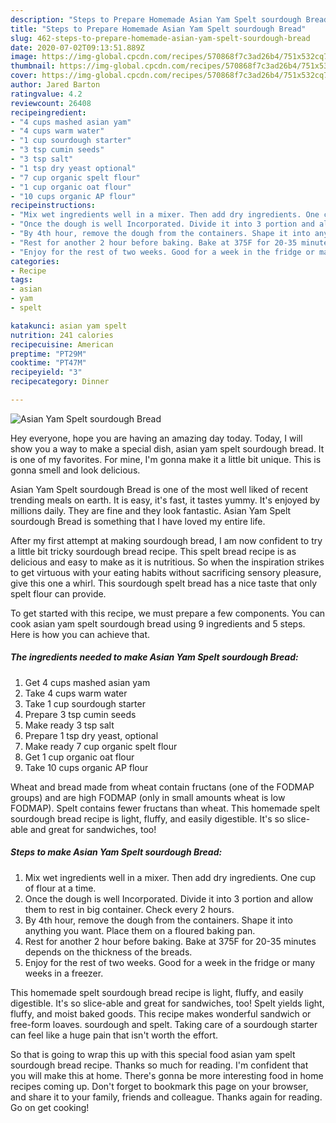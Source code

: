 ```yaml
---
description: "Steps to Prepare Homemade Asian Yam Spelt sourdough Bread"
title: "Steps to Prepare Homemade Asian Yam Spelt sourdough Bread"
slug: 462-steps-to-prepare-homemade-asian-yam-spelt-sourdough-bread
date: 2020-07-02T09:13:51.889Z
image: https://img-global.cpcdn.com/recipes/570868f7c3ad26b4/751x532cq70/asian-yam-spelt-sourdough-bread-recipe-main-photo.jpg
thumbnail: https://img-global.cpcdn.com/recipes/570868f7c3ad26b4/751x532cq70/asian-yam-spelt-sourdough-bread-recipe-main-photo.jpg
cover: https://img-global.cpcdn.com/recipes/570868f7c3ad26b4/751x532cq70/asian-yam-spelt-sourdough-bread-recipe-main-photo.jpg
author: Jared Barton
ratingvalue: 4.2
reviewcount: 26408
recipeingredient:
- "4 cups mashed asian yam"
- "4 cups warm water"
- "1 cup sourdough starter"
- "3 tsp cumin seeds"
- "3 tsp salt"
- "1 tsp dry yeast optional"
- "7 cup organic spelt flour"
- "1 cup organic oat flour"
- "10 cups organic AP flour"
recipeinstructions:
- "Mix wet ingredients well in a mixer. Then add dry ingredients. One cup of flour at a time."
- "Once the dough is well Incorporated. Divide it into 3 portion and allow them to rest in big container. Check every 2 hours."
- "By 4th hour, remove the dough from the containers. Shape it into anything you want. Place them on a floured baking pan."
- "Rest for another 2 hour before baking. Bake at 375F for 20-35 minutes depends on the thickness of the breads."
- "Enjoy for the rest of two weeks. Good for a week in the fridge or many weeks in a freezer."
categories:
- Recipe
tags:
- asian
- yam
- spelt

katakunci: asian yam spelt 
nutrition: 241 calories
recipecuisine: American
preptime: "PT29M"
cooktime: "PT47M"
recipeyield: "3"
recipecategory: Dinner

---
```



![Asian Yam Spelt sourdough Bread](https://img-global.cpcdn.com/recipes/570868f7c3ad26b4/751x532cq70/asian-yam-spelt-sourdough-bread-recipe-main-photo.jpg)

Hey everyone, hope you are having an amazing day today. Today, I will show you a way to make a special dish, asian yam spelt sourdough bread. It is one of my favorites. For mine, I'm gonna make it a little bit unique. This is gonna smell and look delicious.

Asian Yam Spelt sourdough Bread is one of the most well liked of recent trending meals on earth. It is easy, it's fast, it tastes yummy. It's enjoyed by millions daily. They are fine and they look fantastic. Asian Yam Spelt sourdough Bread is something that I have loved my entire life.

After my first attempt at making sourdough bread, I am now confident to try a little bit tricky sourdough bread recipe. This spelt bread recipe is as delicious and easy to make as it is nutritious. So when the inspiration strikes to get virtuous with your eating habits without sacrificing sensory pleasure, give this one a whirl. This sourdough spelt bread has a nice taste that only spelt flour can provide.


To get started with this recipe, we must prepare a few components. You can cook asian yam spelt sourdough bread using 9 ingredients and 5 steps. Here is how you can achieve that.

<!--inarticleads1-->

##### The ingredients needed to make Asian Yam Spelt sourdough Bread:

1. Get 4 cups mashed asian yam
1. Take 4 cups warm water
1. Take 1 cup sourdough starter
1. Prepare 3 tsp cumin seeds
1. Make ready 3 tsp salt
1. Prepare 1 tsp dry yeast, optional
1. Make ready 7 cup organic spelt flour
1. Get 1 cup organic oat flour
1. Take 10 cups organic AP flour


Wheat and bread made from wheat contain fructans (one of the FODMAP groups) and are high FODMAP (only in small amounts wheat is low FODMAP). Spelt contains fewer fructans than wheat. This homemade spelt sourdough bread recipe is light, fluffy, and easily digestible. It&#39;s so slice-able and great for sandwiches, too! 

<!--inarticleads2-->

##### Steps to make Asian Yam Spelt sourdough Bread:

1. Mix wet ingredients well in a mixer. Then add dry ingredients. One cup of flour at a time.
1. Once the dough is well Incorporated. Divide it into 3 portion and allow them to rest in big container. Check every 2 hours.
1. By 4th hour, remove the dough from the containers. Shape it into anything you want. Place them on a floured baking pan.
1. Rest for another 2 hour before baking. Bake at 375F for 20-35 minutes depends on the thickness of the breads.
1. Enjoy for the rest of two weeks. Good for a week in the fridge or many weeks in a freezer.


This homemade spelt sourdough bread recipe is light, fluffy, and easily digestible. It&#39;s so slice-able and great for sandwiches, too! Spelt yields light, fluffy, and moist baked goods. This recipe makes wonderful sandwich or free-form loaves. sourdough and spelt. Taking care of a sourdough starter can feel like a huge pain that isn&#39;t worth the effort. 

So that is going to wrap this up with this special food asian yam spelt sourdough bread recipe. Thanks so much for reading. I'm confident that you will make this at home. There's gonna be more interesting food in home recipes coming up. Don't forget to bookmark this page on your browser, and share it to your family, friends and colleague. Thanks again for reading. Go on get cooking!
